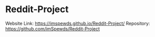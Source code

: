 # Reddit-Project
Website Link: https://imspewds.github.io/Reddit-Project/
Repository: https://github.com/imSpewds/Reddit-Project
